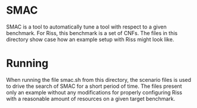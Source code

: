 # SMAC

SMAC is a tool to automatically tune a tool with respect to a given benchmark.
For Riss, this benchmark is a set of CNFs. The files in this directory show
case how an example setup with Riss might look like.

# Running

When running the file smac.sh from this directory, the scenario files is used
to drive the search of SMAC for a short period of time. The files present only
an example without any modifications for properly configuring Riss with a
reasonable amount of resources on a given target benchmark.
